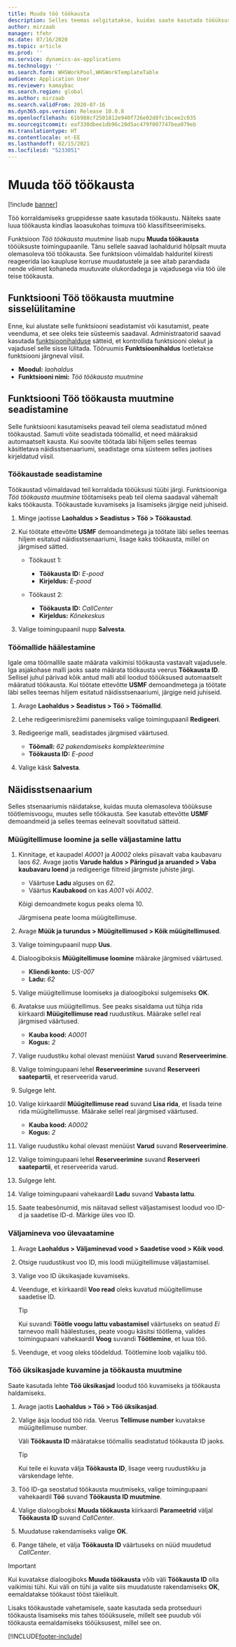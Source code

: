 ```yaml
---
title: Muuda töö töökausta
description: Selles teemas selgitatakse, kuidas saate kasutada tööüksuste nuppu Muuda töökausta olemasoleva töö töökausta muutmiseks.
author: mirzaab
manager: tfehr
ms.date: 07/16/2020
ms.topic: article
ms.prod: ''
ms.service: dynamics-ax-applications
ms.technology: ''
ms.search.form: WHSWorkPool,WHSWorkTemplateTable
audience: Application User
ms.reviewer: kamaybac
ms.search.region: global
ms.author: mirzaab
ms.search.validFrom: 2020-07-16
ms.dyn365.ops.version: Release 10.0.8
ms.openlocfilehash: 61b988cf2501812e940f726e02d8fc1bcee2c035
ms.sourcegitcommit: eaf330dbee1db96c20d5ac479f007747bea079eb
ms.translationtype: HT
ms.contentlocale: et-EE
ms.lasthandoff: 02/15/2021
ms.locfileid: "5233051"
---
```

# <a name="change-work-pool-on-work"></a>Muuda töö töökausta

[!include [banner](../includes/banner.md)]

Töö korraldamiseks gruppidesse saate kasutada töökaustu. Näiteks saate luua töökausta kindlas laoasukohas toimuva töö klassifitseerimiseks.

Funktsioon *Töö töökausta muutmine* lisab nupu **Muuda töökausta** tööüksuste toimingupaanile. Tänu sellele saavad laohaldurid hõlpsalt muuta olemasoleva töö töökausta. See funktsioon võimaldab halduritel kiiresti reageerida lao kaupluse korruse muudatustele ja see aitab parandada nende võimet kohaneda muutuvate olukordadega ja vajadusega viia töö üle teise töökausta.

## <a name="turn-on-the-change-work-pool-on-work-feature"></a>Funktsiooni Töö töökausta muutmine sisselülitamine

Enne, kui alustate selle funktsiooni seadistamist või kasutamist, peate veenduma, et see oleks teie süsteemis saadaval. Administraatorid saavad kasutada [funktsioonihalduse](../../fin-ops-core/fin-ops/get-started/feature-management/feature-management-overview.md) sätteid, et kontrollida funktsiooni olekut ja vajadusel selle sisse lülitada. Tööruumis **Funktsioonihaldus** loetletakse funktsiooni järgneval viisil.

- **Moodul:** *laohaldus*
- **Funktsiooni nimi:** *Töö töökausta muutmine*

## <a name="set-up-the-change-work-pool-on-work-feature"></a>Funktsiooni Töö töökausta muutmine seadistamine

Selle funktsiooni kasutamiseks peavad teil olema seadistatud mõned töökaustad. Samuti võite seadistada töömallid, et need määraksid automaatselt kausta. Kui soovite töötada läbi hiljem selles teemas käsitletava näidisstsenaariumi, seadistage oma süsteem selles jaotises kirjeldatud viisil.

### <a name="set-up-work-pools"></a>Töökaustade seadistamine

Töökaustad võimaldavad teil korraldada tööüksusi tüübi järgi. Funktsiooniga *Töö töökausta muutmine* töötamiseks peab teil olema saadaval vähemalt kaks töökausta. Töökaustade kuvamiseks ja lisamiseks järgige neid juhiseid.

1. Minge jaotisse **Laohaldus \> Seadistus \> Töö \> Töökaustad**.
1. Kui töötate ettevõtte **USMF** demoandmetega ja töötate läbi selles teemas hiljem esitatud näidisstsenaariumi, lisage kaks töökausta, millel on järgmised sätted.

    - Töökaust 1:

        - **Töökausta ID:** *E-pood*
        - **Kirjeldus:** *E-pood*

    - Töökaust 2:

        - **Töökausta ID:** *CallCenter*
        - **Kirjeldus:** *Kõnekeskus*

1. Valige toimingupaanil nupp **Salvesta**.

### <a name="set-up-work-templates"></a>Töömallide häälestamine

Igale oma töömallile saate määrata vaikimisi töökausta vastavalt vajadusele. Iga asjakohase malli jaoks saate määrata töökausta veerus **Töökausta ID**. Sellisel juhul pärivad kõik antud malli abil loodud tööüksused automaatselt määratud töökausta. Kui töötate ettevõtte **USMF** demoandmetega ja töötate läbi selles teemas hiljem esitatud näidisstsenaariumi, järgige neid juhiseid.

1. Avage **Laohaldus \> Seadistus \> Töö \> Töömallid**.
1. Lehe redigeerimisrežiimi panemiseks valige toimingupaanil **Redigeeri**.
1. Redigeerige malli, seadistades järgmised väärtused.

    - **Töömall:** *62 pakendamiseks komplekteerimine*
    - **Töökausta ID:** *E-pood*

1. Valige käsk **Salvesta**.

## <a name="example-scenario"></a>Näidisstsenaarium

Selles stsenaariumis näidatakse, kuidas muuta olemasoleva tööüksuse töötlemisvoogu, muutes selle töökausta. See kasutab ettevõtte **USMF** demoandmeid ja selles teemas eelnevalt soovitatud sätteid.

### <a name="create-a-sales-order-and-release-it-to-the-warehouse"></a>Müügitellimuse loomine ja selle väljastamine lattu

1. Kinnitage, et kaupadel *A0001* ja *A0002* oleks piisavalt vaba kaubavaru laos *62*. Avage jaotis **Varude haldus \> Päringud ja aruanded \> Vaba kaubavaru loend** ja redigeerige filtreid järgmiste juhiste järgi.

    - Väärtuse **Ladu** alguses on *62*.
    - Väärtus **Kaubakood** on kas *A001* või *A002*.

    Kõigi demoandmete kogus peaks olema 10.

    Järgmisena peate looma müügitellimuse.

1. Avage **Müük ja turundus \> Müügitellimused \> Kõik müügitellimused**.
1. Valige toimingupaanil nupp **Uus**.
1. Dialoogiboksis **Müügitellimuse loomine** määrake järgmised väärtused.

    - **Kliendi konto:** *US-007*
    - **Ladu:** *62*

1. Valige müügitellimuse loomiseks ja dialoogiboksi sulgemiseks **OK**.
1. Avatakse uus müügitellimus. See peaks sisaldama uut tühja rida kiirkaardi **Müügitellimuse read** ruudustikus. Määrake sellel real järgmised väärtused.

    - **Kauba kood:** *A0001*
    - **Kogus:** *2*

1. Valige ruudustiku kohal olevast menüüst **Varud** suvand **Reserveerimine**.
1. Valige toimingupaani lehel **Reserveerimine** suvand **Reserveeri saatepartii**, et reserveerida varud.
1. Sulgege leht.
1. Valige kiirkaardil **Müügitellimuse read** suvand **Lisa rida**, et lisada teine rida müügitellimusse. Määrake sellel real järgmised väärtused.

    - **Kauba kood:** *A0002*
    - **Kogus:** *2*

1. Valige ruudustiku kohal olevast menüüst **Varud** suvand **Reserveerimine**.
1. Valige toimingupaani lehel **Reserveerimine** suvand **Reserveeri saatepartii**, et reserveerida varud.
1. Sulgege leht.
1. Valige toimingupaani vahekaardil **Ladu** suvand **Vabasta lattu**.
1. Saate teabesõnumid, mis näitavad sellest väljastamisest loodud voo ID-d ja saadetise ID-d. Märkige üles voo ID.

### <a name="review-the-outbound-wave"></a>Väljamineva voo ülevaatamine

1. Avage **Laohaldus \> Väljaminevad vood \> Saadetise vood \> Kõik vood**.
1. Otsige ruudustikust voo ID, mis loodi müügitellimuse väljastamisel.
1. Valige voo ID üksikasjade kuvamiseks.
1. Veenduge, et kiirkaardil **Voo read** oleks kuvatud müügitellimuse saadetise ID.

    > [!TIP]
    > Kui suvandi **Töötle voogu lattu vabastamisel** väärtuseks on seatud *Ei* tarnevoo malli häälestuses, peate voogu käsitsi töötlema, valides toimingupaani vahekaardil **Voog** suvandi **Töötlemine**, et luua töö.

1. Veenduge, et voog oleks töödeldud. Töötlemine loob vajaliku töö.

### <a name="view-work-details-and-change-the-work-pool"></a>Töö üksikasjade kuvamine ja töökausta muutmine

Saate kasutada lehte **Töö üksikasjad** loodud töö kuvamiseks ja töökausta haldamiseks.

1. Avage jaotis **Laohaldus \> Töö \> Töö üksikasjad**.
1. Valige äsja loodud töö rida. Veerus **Tellimuse number** kuvatakse müügitellimuse number.

    Väli **Töökausta ID** määratakse töömallis seadistatud töökausta ID jaoks.

    > [!TIP]
    > Kui teile ei kuvata välja **Töökausta ID**, lisage veerg ruudustikku ja värskendage lehte.

1. Töö ID-ga seostatud töökausta muutmiseks, valige toimingupaani vahekaardil **Töö** suvand **Töökausta ID muutmine**.
1. Valige dialoogiboksi **Muuda töökausta** kiirkaardi **Parameetrid** väljal **Töökausta ID** suvand *CallCenter*.
1. Muudatuse rakendamiseks valige **OK**.
1. Pange tähele, et välja **Töökausta ID** väärtuseks on nüüd muudetud *CallCenter*.

> [!IMPORTANT]
> Kui kuvatakse dialoogiboks **Muuda töökausta** võib väli **Töökausta ID** olla vaikimisi tühi. Kui väli on tühi ja valite siis muudatuste rakendamiseks **OK**, eemaldatakse töökaust tööst täielikult.
>
> Lisaks töökaustade vahetamisele, saate kasutada seda protseduuri töökausta lisamiseks mis tahes tööüksusele, millelt see puudub või töökausta eemaldamiseks tööüksusest, millel see on.


[!INCLUDE[footer-include](../../includes/footer-banner.md)]